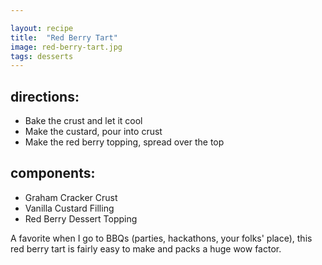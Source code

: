 ```yaml
---

layout: recipe
title:  "Red Berry Tart"
image: red-berry-tart.jpg
tags: desserts
---
```


## directions:
- Bake the crust and let it cool
- Make the custard, pour into crust
- Make the red berry topping, spread over the top

## components:
- Graham Cracker Crust
- Vanilla Custard Filling
- Red Berry Dessert Topping


A favorite when I go to BBQs (parties, hackathons, your folks' place), this red berry tart is fairly easy to make and packs a huge wow factor.